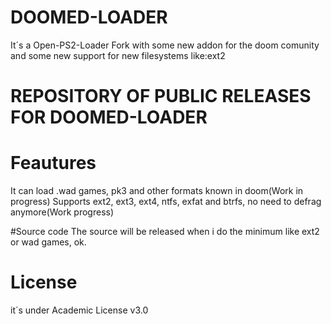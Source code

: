 # DOOMED-LOADER
It´s a Open-PS2-Loader Fork with some new addon for the doom comunity and 
some new support for new filesystems like:ext2

# REPOSITORY OF PUBLIC RELEASES FOR DOOMED-LOADER

# Feautures
It can load .wad games, pk3 and other formats known in doom(Work in progress)
Supports ext2, ext3, ext4, ntfs, exfat and btrfs, no need to defrag anymore(Work progress)

#Source code
The source will be released when i do the minimum like ext2 or wad games, ok.

# License
it´s under Academic License v3.0
